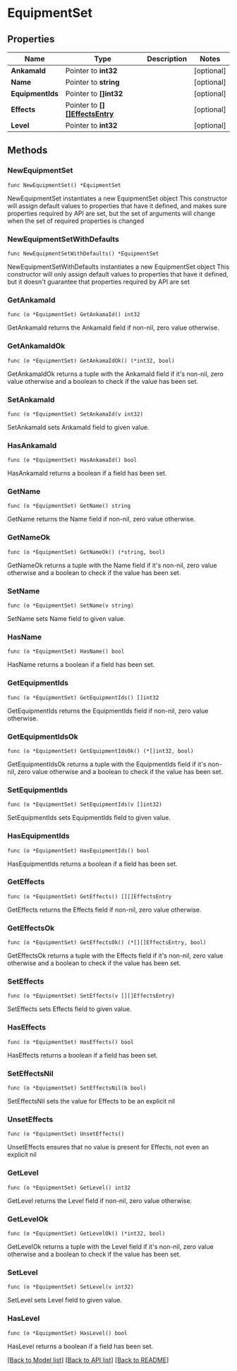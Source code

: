 # EquipmentSet

## Properties

Name | Type | Description | Notes
------------ | ------------- | ------------- | -------------
**AnkamaId** | Pointer to **int32** |  | [optional] 
**Name** | Pointer to **string** |  | [optional] 
**EquipmentIds** | Pointer to **[]int32** |  | [optional] 
**Effects** | Pointer to [**[][]EffectsEntry**]([]EffectsEntry.md) |  | [optional] 
**Level** | Pointer to **int32** |  | [optional] 

## Methods

### NewEquipmentSet

`func NewEquipmentSet() *EquipmentSet`

NewEquipmentSet instantiates a new EquipmentSet object
This constructor will assign default values to properties that have it defined,
and makes sure properties required by API are set, but the set of arguments
will change when the set of required properties is changed

### NewEquipmentSetWithDefaults

`func NewEquipmentSetWithDefaults() *EquipmentSet`

NewEquipmentSetWithDefaults instantiates a new EquipmentSet object
This constructor will only assign default values to properties that have it defined,
but it doesn't guarantee that properties required by API are set

### GetAnkamaId

`func (o *EquipmentSet) GetAnkamaId() int32`

GetAnkamaId returns the AnkamaId field if non-nil, zero value otherwise.

### GetAnkamaIdOk

`func (o *EquipmentSet) GetAnkamaIdOk() (*int32, bool)`

GetAnkamaIdOk returns a tuple with the AnkamaId field if it's non-nil, zero value otherwise
and a boolean to check if the value has been set.

### SetAnkamaId

`func (o *EquipmentSet) SetAnkamaId(v int32)`

SetAnkamaId sets AnkamaId field to given value.

### HasAnkamaId

`func (o *EquipmentSet) HasAnkamaId() bool`

HasAnkamaId returns a boolean if a field has been set.

### GetName

`func (o *EquipmentSet) GetName() string`

GetName returns the Name field if non-nil, zero value otherwise.

### GetNameOk

`func (o *EquipmentSet) GetNameOk() (*string, bool)`

GetNameOk returns a tuple with the Name field if it's non-nil, zero value otherwise
and a boolean to check if the value has been set.

### SetName

`func (o *EquipmentSet) SetName(v string)`

SetName sets Name field to given value.

### HasName

`func (o *EquipmentSet) HasName() bool`

HasName returns a boolean if a field has been set.

### GetEquipmentIds

`func (o *EquipmentSet) GetEquipmentIds() []int32`

GetEquipmentIds returns the EquipmentIds field if non-nil, zero value otherwise.

### GetEquipmentIdsOk

`func (o *EquipmentSet) GetEquipmentIdsOk() (*[]int32, bool)`

GetEquipmentIdsOk returns a tuple with the EquipmentIds field if it's non-nil, zero value otherwise
and a boolean to check if the value has been set.

### SetEquipmentIds

`func (o *EquipmentSet) SetEquipmentIds(v []int32)`

SetEquipmentIds sets EquipmentIds field to given value.

### HasEquipmentIds

`func (o *EquipmentSet) HasEquipmentIds() bool`

HasEquipmentIds returns a boolean if a field has been set.

### GetEffects

`func (o *EquipmentSet) GetEffects() [][]EffectsEntry`

GetEffects returns the Effects field if non-nil, zero value otherwise.

### GetEffectsOk

`func (o *EquipmentSet) GetEffectsOk() (*[][]EffectsEntry, bool)`

GetEffectsOk returns a tuple with the Effects field if it's non-nil, zero value otherwise
and a boolean to check if the value has been set.

### SetEffects

`func (o *EquipmentSet) SetEffects(v [][]EffectsEntry)`

SetEffects sets Effects field to given value.

### HasEffects

`func (o *EquipmentSet) HasEffects() bool`

HasEffects returns a boolean if a field has been set.

### SetEffectsNil

`func (o *EquipmentSet) SetEffectsNil(b bool)`

 SetEffectsNil sets the value for Effects to be an explicit nil

### UnsetEffects
`func (o *EquipmentSet) UnsetEffects()`

UnsetEffects ensures that no value is present for Effects, not even an explicit nil
### GetLevel

`func (o *EquipmentSet) GetLevel() int32`

GetLevel returns the Level field if non-nil, zero value otherwise.

### GetLevelOk

`func (o *EquipmentSet) GetLevelOk() (*int32, bool)`

GetLevelOk returns a tuple with the Level field if it's non-nil, zero value otherwise
and a boolean to check if the value has been set.

### SetLevel

`func (o *EquipmentSet) SetLevel(v int32)`

SetLevel sets Level field to given value.

### HasLevel

`func (o *EquipmentSet) HasLevel() bool`

HasLevel returns a boolean if a field has been set.


[[Back to Model list]](../README.md#documentation-for-models) [[Back to API list]](../README.md#documentation-for-api-endpoints) [[Back to README]](../README.md)


